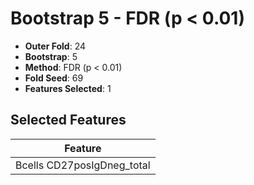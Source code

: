# Bootstrap 5 - FDR (p < 0.01)

- **Outer Fold**: 24
- **Bootstrap**: 5
- **Method**: FDR (p < 0.01)
- **Fold Seed**: 69
- **Features Selected**: 1

## Selected Features

| Feature |
|---------|
| Bcells CD27posIgDneg_total |
